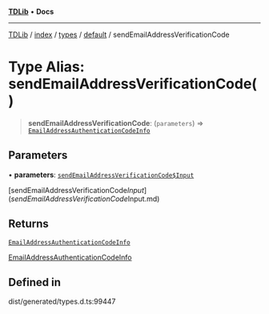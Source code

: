 [**TDLib**](../../../../../../README.md) • **Docs**

***

[TDLib](../../../../../../modules.md) / [index](../../../../../README.md) / [types](../../../README.md) / [default](../README.md) / sendEmailAddressVerificationCode

# Type Alias: sendEmailAddressVerificationCode()

> **sendEmailAddressVerificationCode**: (`parameters`) => [`EmailAddressAuthenticationCodeInfo`](EmailAddressAuthenticationCodeInfo.md)

## Parameters

• **parameters**: [`sendEmailAddressVerificationCode$Input`](sendEmailAddressVerificationCode$Input.md)

[sendEmailAddressVerificationCode$Input](sendEmailAddressVerificationCode$Input.md)

## Returns

[`EmailAddressAuthenticationCodeInfo`](EmailAddressAuthenticationCodeInfo.md)

[EmailAddressAuthenticationCodeInfo](EmailAddressAuthenticationCodeInfo.md)

## Defined in

dist/generated/types.d.ts:99447

